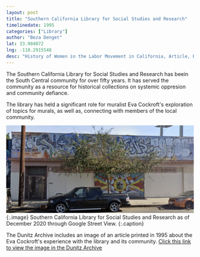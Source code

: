```yaml
---
layout: post
title: "Southern California Library for Social Studies and Research"
timelinedate: 1995
categories: ["Library"]
author: "Beza Denget"
lat: 33.984072
lng: -118.2915548
desc: "History of Women in the Labor Movement in California, Article, Eva Cockroft"
---
```


The Southern California Library for Social Studies and Research has beein the South Central community for over fifty years. It has served the community as a resource for historical collections on systemic oppresion and community defiance. 

The library has held a significant role for muralist Eva Cockroft's exploration of topics for murals, as well as, connecting with members of the local community.


![Current Image](images/SCLSSR.png)
   {:.image}
Southern California Library for Social Studies and Research as of December 2020 through Google Street View.
   {:.caption}  

The Dunitz Archive includes an image of an article printed in 1995 about the Eva Cockroft's experience with the library and its community.
[Click this link to view the image in the Dunitz Archive](https://visualizela.github.io/dunitzarchive/dunitzproject/obj82/)
